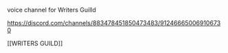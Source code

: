 voice channel for Writers Guilld

https://discord.com/channels/883478451850473483/912466650069106730

[[WRITERS GUILD]]